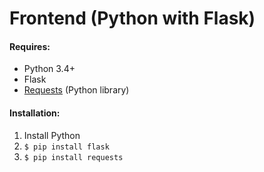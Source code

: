 Frontend (Python with Flask)
==============================

#### Requires:
* Python 3.4+
* Flask
* [Requests](http://docs.python-requests.org/en/latest/) (Python library)

#### Installation:
1. Install Python
2. `$ pip install flask`
3. `$ pip install requests`
